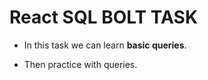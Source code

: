 # React SQL BOLT TASK

- In this task we can learn <b>basic queries</b>.

- Then practice with queries.
